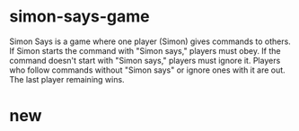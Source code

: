# simon-says-game
Simon Says is a game where one player (Simon) gives commands to others. If Simon starts the command with "Simon says," players must obey. If the command doesn't start with "Simon says," players must ignore it. Players who follow commands without "Simon says" or ignore ones with it are out. The last player remaining wins.
# new